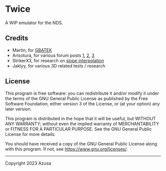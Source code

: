 # Twice
A WIP emulator for the NDS.

## Credits
* Martin, for [GBATEK](https://problemkaputt.de/gbatek.htm)
* Arisotura, for various forum posts [1](https://melonds.kuribo64.net/board/thread.php?id=13), [2](https://melonds.kuribo64.net/comments.php?id=85), [3](https://melonds.kuribo64.net/comments.php?id=56)
* StrikerX3, for research on [slope interpolation](https://github.com/StrikerX3/nds-interp)
* Jaklyy, for various 3D related tests / research

## License
This program is free software: you can redistribute it and/or modify it under
the terms of the GNU General Public License as published by the Free Software
Foundation, either version 3 of the License, or (at your option) any later
version.

This program is distributed in the hope that it will be useful, but WITHOUT ANY
WARRANTY; without even the implied warranty of MERCHANTABILITY or FITNESS FOR A
PARTICULAR PURPOSE. See the GNU General Public License for more details.

You should have received a copy of the GNU General Public License along with
this program. If not, see <https://www.gnu.org/licenses/>.

***
Copyright 2023 Azusa
